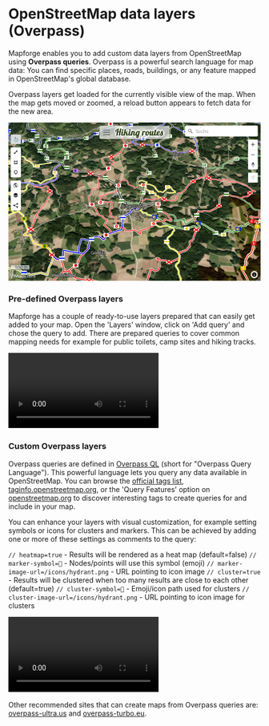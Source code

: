 # OpenStreetMap data layers (Overpass)

Mapforge enables you to add custom data layers from OpenStreetMap using **Overpass queries**. Overpass is a powerful search language for map data: You can find specific places, roads, buildings, or any feature mapped in OpenStreetMap's global database.

Overpass layers get loaded for the currently visible view of the map. When the map gets moved or zoomed, a reload button appears to fetch data for the new area.  

![Overpass example](https://raw.githubusercontent.com/mapforge-org/mapforge/refs/heads/main/docs/tutorials/overpass1.png)


### Pre-defined Overpass layers 

Mapforge has a couple of ready-to-use layers prepared that can easily get added to your map. 
Open the 'Layers' window, click on 'Add query' and chose the query to add. 
There are prepared queries to cover common mapping needs for example for public toilets, camp sites and hiking tracks.

<video controls>
  <source src="https://raw.githubusercontent.com/mapforge-org/mapforge/refs/heads/main/docs/tutorials/overpass_predefined.mp4" type="video/mp4">
  Your browser does not support the video tag.
</video>

### Custom Overpass layers

Overpass queries are defined in [Overpass QL](https://wiki.openstreetmap.org/wiki/Overpass_API/Overpass_QL) (short for "Overpass Query Language"). 
This powerful language lets you query any data available in OpenStreetMap. You can browse the [official tags list](https://wiki.openstreetmap.org/wiki/Map_features), [taginfo.openstreetmap.org](https://taginfo.openstreetmap.org/), or the 'Query Features' option on [openstreetmap.org](https://openstreetmap.org) to discover interesting tags to create queries for and include in your map. 

You can enhance your layers with visual customization, for example setting symbols or icons for clusters and markers. This can be achieved by adding one or more of these settings as comments to the query:

`// heatmap=true` - Results will be rendered as a heat map (default=false)
`// marker-symbol=🍻` - Nodes/points will use this symbol (emoji)
`// marker-image-url=/icons/hydrant.png` - URL pointing to icon image
`// cluster=true` - Results will be clustered when too many results are close to each other (default=true)
`// cluster-symbol=🍻` - Emoji/icon path used for clusters 
`// cluster-image-url=/icons/hydrant.png` - URL pointing to icon image for clusters

<video controls>
  <source src="https://raw.githubusercontent.com/mapforge-org/mapforge/refs/heads/main/docs/tutorials/overpass_custom.mp4" type="video/mp4">
  Your browser does not support the video tag.
</video>

Other recommended sites that can create maps from Overpass queries are: [overpass-ultra.us](https://overpass-ultra.us) and [overpass-turbo.eu](https://overpass-turbo.eu).
